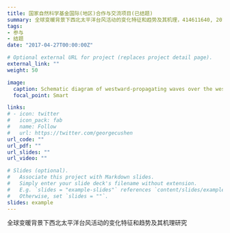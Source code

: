 ```yaml
---
title: 国家自然科学基金国际(地区)合作与交流项目(已结题)
summary: 全球变暖背景下西北太平洋台风活动的变化特征和趋势及其机理，414611640, 2015-2017, 参与，结题
tags:
- 参与
- 结题
date: "2017-04-27T00:00:00Z"

# Optional external URL for project (replaces project detail page).
external_link: ""
weight: 50

image:
  caption: Schematic diagram of westward-propagating waves over the western North Pacific
  focal_point: Smart

links:
# - icon: twitter
#   icon_pack: fab
#   name: Follow
#   url: https://twitter.com/georgecushen
url_code: ""
url_pdf: ""
url_slides: ""
url_video: ""

# Slides (optional).
#   Associate this project with Markdown slides.
#   Simply enter your slide deck's filename without extension.
#   E.g. `slides = "example-slides"` references `content/slides/example-slides.md`.
#   Otherwise, set `slides = ""`.
slides: example
---
```


全球变暖背景下西北太平洋台风活动的变化特征和趋势及其机理研究

